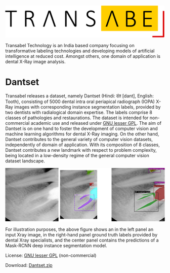 ![Transabel](https://github.com/transabel/dantset/blob/main/Transabel_logo.6c08e538.png)

Transabel Technology is an India based company focusing on transformative labeling technologies and developing models of artificial intelligence at reduced cost. Amongst others, one domain of application is dental X-Ray image analysis.

# Dantset
Transabel releases a dataset, namely Dantset (Hindi: दंत [dant], English: Tooth), consisting of 5000 dental intra oral periapical radiograph (IOPA) X-Ray images with corresponding instance segmentation labels, provided by two dentists with radialogical domain expertise. The labels comprise 8 classes of pathologies and restaurations. The dataset is intended for non-commercial academic use and released under [GNU lesser GPL](https://github.com/transabel/dantset/blob/main/LICENSE.txt). The aim of Dantset is on one hand to foster the development of computer vision and machine learning algorithms for dental X-Ray imaging. On the other hand, Dantset contributes to the general variety of computer vision datasets, independently of domain of application. With its composition of 8 classes, Dantset contributes a new landmark with respect to problem complexity, being located in a low-density regime of the general computer vision dataset landscape.

![Dantset](https://github.com/transabel/dantset/blob/main/01162_00001.jpg)

For illustration purposes, the above figure shows an in the left panel an input Xray image, in the right-hand panel ground truth labels provided by dental Xray specialists, and the center panel contains the predictions of a Mask-RCNN deep instance segmentation model.

License: [GNU lesser GPL](https://github.com/transabel/dantset/blob/main/LICENSE.txt) (non-commercial)

Download: [Dantset.zip](https://github.com/transabel/dantset/blob/main/dantset.zip)
